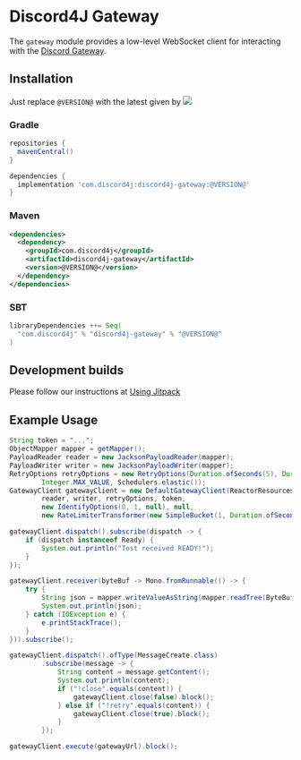 # Discord4J Gateway

The `gateway` module provides a low-level WebSocket client for interacting with
the [Discord Gateway](https://discord.com/developers/docs/topics/gateway).

## Installation

Just replace `@VERSION@` with the latest given
by ![](https://img.shields.io/maven-central/v/com.discord4j/discord4j-gateway/3.0.svg?style=flat-square)

### Gradle

```groovy
repositories {
  mavenCentral()
}

dependencies {
  implementation 'com.discord4j:discord4j-gateway:@VERSION@'
}
```

### Maven

```xml
<dependencies>
  <dependency>
    <groupId>com.discord4j</groupId>
    <artifactId>discord4j-gateway</artifactId>
    <version>@VERSION@</version>
  </dependency>
</dependencies>
```

### SBT

```scala
libraryDependencies ++= Seq(
  "com.discord4j" % "discord4j-gateway" % "@VERSION@"
)
```

## Development builds

Please follow our instructions at [Using Jitpack](https://github.com/Discord4J/Discord4J/wiki/Using-Jitpack)

## Example Usage

```java
String token = "...";
ObjectMapper mapper = getMapper();
PayloadReader reader = new JacksonPayloadReader(mapper);
PayloadWriter writer = new JacksonPayloadWriter(mapper);
RetryOptions retryOptions = new RetryOptions(Duration.ofSeconds(5), Duration.ofSeconds(120),
        Integer.MAX_VALUE, Schedulers.elastic());
GatewayClient gatewayClient = new DefaultGatewayClient(ReactorResources.DEFAULT_HTTP_CLIENT.get(),
        reader, writer, retryOptions, token,
        new IdentifyOptions(0, 1, null), null,
        new RateLimiterTransformer(new SimpleBucket(1, Duration.ofSeconds(6))));

gatewayClient.dispatch().subscribe(dispatch -> {
    if (dispatch instanceof Ready) {
        System.out.println("Test received READY!");
    }
});

gatewayClient.receiver(byteBuf -> Mono.fromRunnable(() -> {
    try {
        String json = mapper.writeValueAsString(mapper.readTree(ByteBufUtil.getBytes(byteBuf)));
        System.out.println(json);
    } catch (IOException e) {
        e.printStackTrace();
    }
})).subscribe();

gatewayClient.dispatch().ofType(MessageCreate.class)
        .subscribe(message -> {
            String content = message.getContent();
            System.out.println(content);
            if ("!close".equals(content)) {
                gatewayClient.close(false).block();
            } else if ("!retry".equals(content)) {
                gatewayClient.close(true).block();
            }
        });

gatewayClient.execute(gatewayUrl).block();
```
